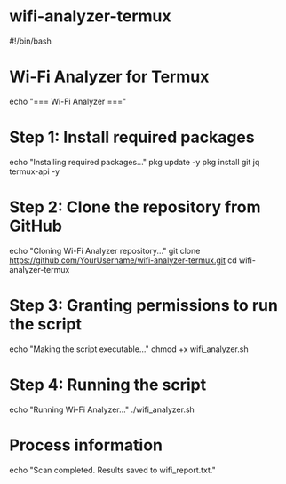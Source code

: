 # wifi-analyzer-termux
#!/bin/bash

# Wi-Fi Analyzer for Termux
echo "=== Wi-Fi Analyzer ==="

# Step 1: Install required packages
echo "Installing required packages..."
pkg update -y
pkg install git jq termux-api -y

# Step 2: Clone the repository from GitHub
echo "Cloning Wi-Fi Analyzer repository..."
git clone https://github.com/YourUsername/wifi-analyzer-termux.git
cd wifi-analyzer-termux

# Step 3: Granting permissions to run the script
echo "Making the script executable..."
chmod +x wifi_analyzer.sh

# Step 4: Running the script
echo "Running Wi-Fi Analyzer..."
./wifi_analyzer.sh

# Process information
echo "Scan completed. Results saved to wifi_report.txt."
